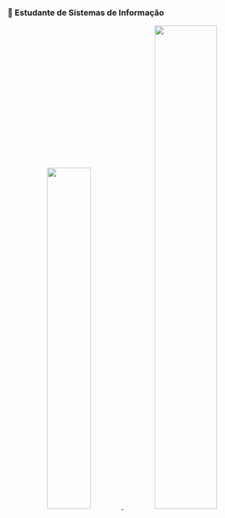 ### 📓 Estudante de Sistemas de Informação

<div align="center">
  <a href="https://github.com/AndreRaye">
  <img width="42%" src="https://github-readme-stats.vercel.app/api?username=AndreRaye&show_icons=true&theme=blue-green"/>
  <img width="50%" src="https://github-readme-stats.vercel.app/api/top-langs/?username=AndreRaye&layout=compact&langs_count=7&theme=blue-green"/>
</div>
